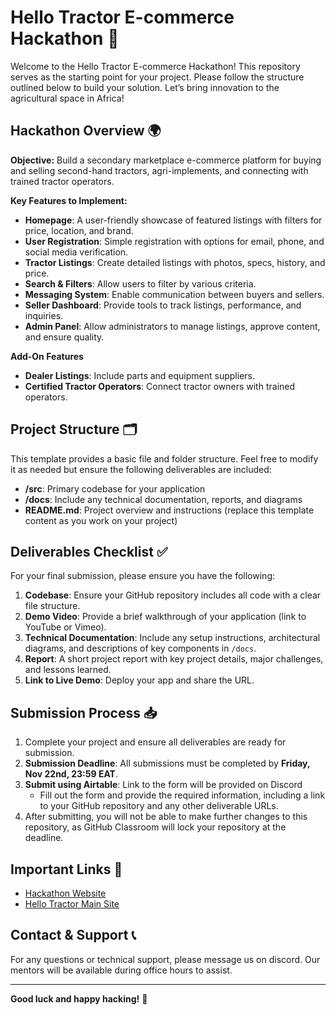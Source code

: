 # Hello Tractor E-commerce Hackathon 🚜

Welcome to the Hello Tractor E-commerce Hackathon! This repository serves as the starting point for your project. Please follow the structure outlined below to build your solution. Let’s bring innovation to the agricultural space in Africa!

## Hackathon Overview 🌍

**Objective:**
Build a secondary marketplace e-commerce platform for buying and selling second-hand tractors, agri-implements, and connecting with trained tractor operators.

**Key Features to Implement:**

- **Homepage**: A user-friendly showcase of featured listings with filters for price, location, and brand.
- **User Registration**: Simple registration with options for email, phone, and social media verification.
- **Tractor Listings**: Create detailed listings with photos, specs, history, and price.
- **Search & Filters**: Allow users to filter by various criteria.
- **Messaging System**: Enable communication between buyers and sellers.
- **Seller Dashboard**: Provide tools to track listings, performance, and inquiries.
- **Admin Panel**: Allow administrators to manage listings, approve content, and ensure quality.

**Add-On Features**

- **Dealer Listings**: Include parts and equipment suppliers.
- **Certified Tractor Operators**: Connect tractor owners with trained operators.

## Project Structure 🗂

This template provides a basic file and folder structure. Feel free to modify it as needed but ensure the following deliverables are included:

- **/src**: Primary codebase for your application
- **/docs**: Include any technical documentation, reports, and diagrams
- **README.md**: Project overview and instructions (replace this template content as you work on your project)

## Deliverables Checklist ✅

For your final submission, please ensure you have the following:

1. **Codebase**: Ensure your GitHub repository includes all code with a clear file structure.
2. **Demo Video**: Provide a brief walkthrough of your application (link to YouTube or Vimeo).
3. **Technical Documentation**: Include any setup instructions, architectural diagrams, and descriptions of key components in `/docs`.
4. **Report**: A short project report with key project details, major challenges, and lessons learned.
5. **Link to Live Demo**: Deploy your app and share the URL.

## Submission Process 📥

1. Complete your project and ensure all deliverables are ready for submission.
2. **Submission Deadline**: All submissions must be completed by **Friday, Nov 22nd, 23:59 EAT**.
3. **Submit using Airtable**: Link to the form will be provided on Discord
   - Fill out the form and provide the required information, including a link to your GitHub repository and any other deliverable URLs.
4. After submitting, you will not be able to make further changes to this repository, as GitHub Classroom will lock your repository at the deadline.

## Important Links 🔗

- [Hackathon Website](https://hackathon.hellotractor.com)
- [Hello Tractor Main Site](https://hellotractor.com)

## Contact & Support 📞

For any questions or technical support, please message us on discord. Our mentors will be available during office hours to assist.

---

**Good luck and happy hacking!** 🚀
